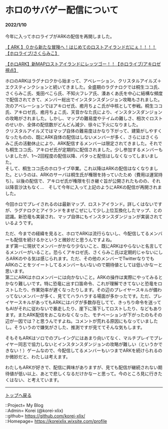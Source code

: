 # ホロのサバゲー配信について
#### 2022/1/10


今年に入ってホロライブがARKの配信を再開しました。  
  
[【 ARK 】０から新たな冒険へ！はじめてのロストアイランドだにぇ！！！！【ホロライブ/さくらみこ】](https://www.youtube.com/watch?v=JFU1_Y5bbjQ)  
  
[【ホロARK】新MAPロストアイランドにレッツゴー！！【ホロライブ/アキロゼ視点】](https://www.youtube.com/watch?v=J0XPHWe0nTk)  
  

ホロのARKはラグナロクから始まって、アベレーション、クリスタルアイルズ＋エクスティンクションと続いてきました。全盛期のラグナロクでは桐生ココ氏、さくらみこ氏、兎田ぺこら氏、不知火フレア氏、湊あくあ氏を中心に結構な頻度で配信されてきて、メンバー総出でインスタンスダンジョン攻略もされました。  
次のアベレーションではアキロゼ氏、癒月ちょこ氏が中核として参戦。桐生ココ氏、アキロゼ氏、癒月ちょこ氏、天音かなた氏により、インスタンスダンジョンの攻略がされました。しかし、マップの難易度やテイムの難しさ、相次ぐロストのせいか、全体の配信数がどんどん減少、徐々に下火になりました。  
クリスタルアイルズではマップ自体の難易度はかなり下がって、建築がしやすくなったものの、既にARK自体の配信はしないメンバーが多く、さらにはさくらみこ氏の活動休止により、ARK配信するメンバーは限定されてきました。それでも桐生ココ氏、アキロゼ氏が定期的に配信されました。少し参加するメンバーもいましたが、1～2回程度の配信以降、パタっと配信はしなくなってしまいました。  
そして、桐生ココ氏のホロライブ卒業。これ以降はARKの配信はなくなりました。というのは、ARKのサーバは桐生氏が権限を持っていたため（費用は運営持ち）。以後の配信で、アキロゼ氏が権限を引き継ぐ旨が公開されたものの、それ以降音沙汰もなく...　そして今年に入って上記のようにARKの配信が再開されました。  
  
今回ホロでプレイされるのは最新マップ、ロストアイランド。詳しくはないですが、ラグナロクとアイランドをまぜこぜにして少し上位互換化したマップ、との認識。新恐竜も実装され、マップ自体にもインスタンスダンジョンが実装されているようです。  
  
ただ、今までの経緯を見ると、ホロでARKは流行らないし、今配信してるメンバーも配信を続けるかというと微妙だと思うんですよね。  
まず第一に現状でメンバーがかなり少ないこと、既にARKはやらないと名言してるメンバーがいること。恐らくアキロゼ氏、さくらみこ氏は定期的じゃないにしろARKのやる気は感じられます。ただ、その他のメンバーでTwitterなりでもARKのことをツイートしてるメンバーもいないので期待値としては低いかなーと思います。  
第二にARKはホロメンバーには向かないこと。ARKの操作は実際にやってみるとかなり難しいです。特に恐竜に出す口笛命令、これが理解できてないと恐竜をロストしたり、作業効率が遅くなったりします。その辺のプレイヤースキルが備わってないメンバーが多く、見ててハラハラする場面が多かったです。ただ、プレイヤースキルがあってもARKにはバグが多数存在してて、きっちり命令を送ってもAIがそれに従わないで暴走したり、崖下に落下してロストしたり、などもあります。またARK配信をおこなわなくなった、モチベーションが下がったのもその辺が一因では？と思うんですよね。コメントが荒れる原因にもなっていましたし。そういうので嫌気がさした、推測ですが見ててそんな気もします。  
  
そもそもARKはソロでのプレイングにはあまり向いてなく、マルチプレイでプレイヤー同志で協力しないとインスタンスダンジョンの攻略が難しい（というかできない！）ゲームなので、今配信してるメンバーもいつまでARKを続けられるのか微妙だと、わたしは考えます。  
  
わたしもARKが好きで、配信に興味がありますが、見ても配信が継続されない期待値が低い以上、あとで悲しくなるだけかなーと思って。今のところ見に行きたくはない、と考えています。  


***
[トップへ戻る](/README.md)  
  
::Project= My Blog  
::Admin= Korei (@korei-xlix)  
::github= https://github.com/korei-xlix/  
::Homepage= https://koreixlix.wixsite.com/profile  

